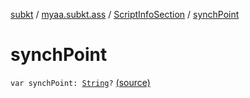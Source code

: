 [subkt](../../index.md) / [myaa.subkt.ass](../index.md) / [ScriptInfoSection](index.md) / [synchPoint](./synch-point.md)

# synchPoint

`var synchPoint: `[`String`](https://kotlinlang.org/api/latest/jvm/stdlib/kotlin/-string/index.html)`?` [(source)](https://github.com/Myaamori/SubKt/blob/master/src/main/kotlin/myaa/subkt/ass/parser.kt#L703)